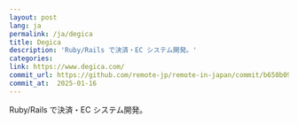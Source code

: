 ```yaml
---
layout: post
lang: ja
permalink: /ja/degica
title: Degica
description: 'Ruby/Rails で決済・EC システム開発。'
categories: 
link: https://www.degica.com/
commit_url: https://github.com/remote-jp/remote-in-japan/commit/b650b0994970e1784f9df7f676d17574b0470674
commit_at:  2025-01-16
---
```


<p>Ruby/Rails で決済・EC システム開発。</p>
